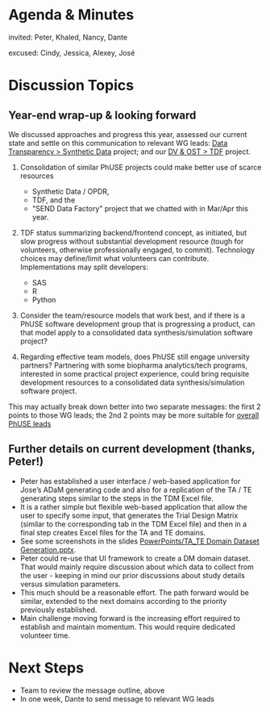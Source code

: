 # Agenda & Minutes

invited: Peter, Khaled, Nancy, Dante

excused: Cindy, Jessica, Alexey, José

# Discussion Topics

## Year-end wrap-up & looking forward

We discussed approaches and progress this year, assessed our current state and settle on this communication to relevant WG leads: [Data Transparency > Synthetic Data](http://52.255.142.186:8090/display/WEL/Synthetic+Data) project; and our [DV & OST > TDF](http://52.255.142.186:8090/display/WEL/Test+Dataset+Factory) project.

1.	Consolidation of similar PhUSE projects could make better use of scarce resources

    * Synthetic Data / OPDR,
    * TDF, and the
    * "SEND Data Factory" project that we chatted with in Mar/Apr this year.

2.	TDF status summarizing backend/frontend concept, as initiated, but slow progress without substantial development resource (tough for volunteers, otherwise professionally engaged, to commit). Technology choices may define/limit what volunteers can contribute. Implementations may split developers:

    * SAS
    * R
    * Python

3. Consider the team/resource models that work best, and if there is a PhUSE software development group that is progressing a product, can that model apply to a consolidated data synthesis/simulation software project?

4.	Regarding effective team models, does PhUSE still engage university partners? Partnering with some biopharma analytics/tech programs, interested in some practical project experience, could bring requisite development resources to a consolidated data synthesis/simulation software project.

This may actually break down better into two separate messages: the first 2 points to those WG leads; the 2nd 2 points may be more suitable for [overall PhUSE leads](http://52.255.142.186:8090/display/WEL/Working+Groups)

## Further details on current development (thanks, Peter!)

* Peter has established a user interface / web-based application for Jose’s ADaM generating code and also for a replication of the TA / TE generating steps similar to the steps in the TDM Excel file.
* It is a rather simple but flexible web-based application that allow the user to specify some input, that generates the Trial Design Matrix (similar to the corresponding tab in the TDM Excel file) and then in a final step creates Excel files for the TA and TE domains.
* See some screenshots in the slides [PowerPoints/TA_TE Domain Dataset Generation.pptx](../PowerPoints/TA_TE%20Domain%20Dataset%20Generation.pptx).
* Peter could re-use that UI framework to create a DM domain dataset. That would mainly require discussion about which data to collect from the user - keeping in mind our prior discussions about study details versus simulation parameters.
* This much should be a reasonable effort. The path forward would be similar, extended to the next domains according to the priority previously established. 
* Main challenge moving forward is the increasing effort required to establish and maintain momentum. This would require dedicated volunteer time.

# Next Steps
* Team to review the message outline, above
* In one week, Dante to send message to relevant WG leads
